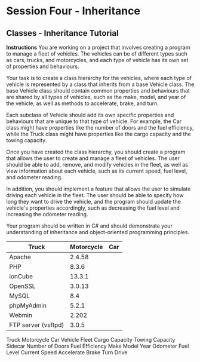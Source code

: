 # Session Four - Inheritance

## Classes - Inheritance Tutorial

**Instructions**
You are working on a project that involves creating a program to manage a fleet of vehicles. The vehicles can be of different types such as cars, trucks, and motorcycles, and each type of vehicle has its own set of properties and behaviours.

Your task is to create a class hierarchy for the vehicles, where each type of vehicle is represented by a class that inherits from a base Vehicle class. The base Vehicle class should contain common properties and behaviours that are shared by all types of vehicles, such as the make, model, and year of the vehicle, as well as methods to accelerate, brake, and turn.

Each subclass of Vehicle should add its own specific properties and behaviours that are unique to that type of vehicle. For example, the Car class might have properties like the number of doors and the fuel efficiency, while the Truck class might have properties like the cargo capacity and the towing capacity.

Once you have created the class hierarchy, you should create a program that allows the user to create and manage a fleet of vehicles. The user should be able to add, remove, and modify vehicles in the fleet, as well as view information about each vehicle, such as its current speed, fuel level, and odometer reading.

In addition, you should implement a feature that allows the user to simulate driving each vehicle in the fleet. The user should be able to specify how long they want to drive the vehicle, and the program should update the vehicle's properties accordingly, such as decreasing the fuel level and increasing the odometer reading.

Your program should be written in C# and should demonstrate your understanding of inheritance and object-oriented programming principles.


| Truck           | Motorcycle        | Car            |
|-------------------------------|----------------|--------------|
| Apache                        | 2.4.58         |              |
| PHP                           | 8.3.6          |              |
| ionCube                       | 13.3.1         |              |
| OpenSSL                       | 3.0.13         |              |
| MySQL                         | 8.4            |              |
| phpMyAdmin                    | 5.2.1          |              |
| Webmin                        | 2.202          |              |
| FTP server (vsftpd)           | 3.0.5          |              |



Truck
	Motorcycle
	Car
	Vehicle
	Fleet
Cargo Capacity
Towing Capacity
	Sidecar
	Number of Doors
Fuel Efficiency
	Make
Model
Year
Odometer
Fuel Level
Current Speed
Accelerate
Brake
Turn
Drive	


